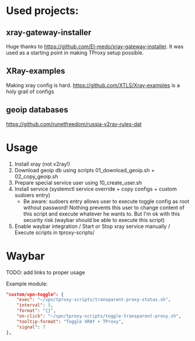 # Used projects:

## xray-gateway-installer

Huge thanks to https://github.com/El-medo/xray-gateway-installer. It was used as a starting point in making TProxy setup possible.

## XRay-examples

Making xray config is hard. https://github.com/XTLS/Xray-examples is a holy grail of configs

## geoip databases

https://github.com/runetfreedom/russia-v2ray-rules-dat

# Usage

1. Install xray (not v2ray!)
2. Download geoip db using scripts 01_download_geoip.sh + 02_copy_geoip.sh
3. Prepare special service user using 10_create_user.sh
4. Install service (systemctl service override + copy configs + custom sudoers entry)
    - Be aware: sudoers entry allows user to execute toggle config as root without password! Nothing prevents this user to change content of this script and execute whatever he wants to. But I'm ok with this security risk (waybar should be able to execute this script)
5. Enable waybar integration / Start or Stop xray service manually / Execute scripts in tproxy-scripts/

# Waybar

TODO: add links to proper usage

Example module:

```json
"custom/vpn-toggle": {
    "exec": "~/vpn/tproxy-scripts/transparent-proxy-status.sh",
    "interval": 5,
    "format": "{}",
    "on-click": "~/vpn/tproxy-scripts/toggle-transparent-proxy.sh",
    "tooltip-format": "Toggle XRAY + TProxy",
    "signal": 7
},
```
